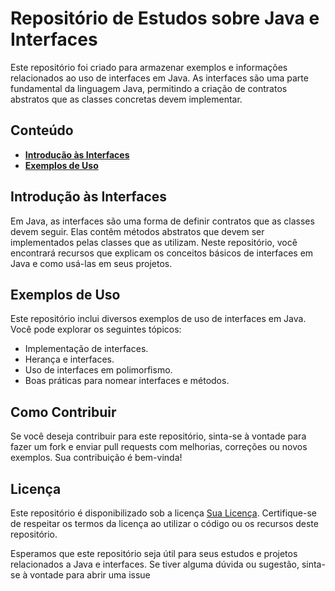 # Repositório de Estudos sobre Java e Interfaces

Este repositório foi criado para armazenar exemplos e informações relacionados ao uso de interfaces em Java. As interfaces são uma parte fundamental da linguagem Java, permitindo a criação de contratos abstratos que as classes concretas devem implementar. 

## Conteúdo

- [**Introdução às Interfaces**](#introdução-às-interfaces)
- [**Exemplos de Uso**](#exemplos-de-uso)

## Introdução às Interfaces

Em Java, as interfaces são uma forma de definir contratos que as classes devem seguir. Elas contêm métodos abstratos que devem ser implementados pelas classes que as utilizam. Neste repositório, você encontrará recursos que explicam os conceitos básicos de interfaces em Java e como usá-las em seus projetos.

## Exemplos de Uso

Este repositório inclui diversos exemplos de uso de interfaces em Java. Você pode explorar os seguintes tópicos:

- Implementação de interfaces.
- Herança e interfaces.
- Uso de interfaces em polimorfismo.
- Boas práticas para nomear interfaces e métodos.

## Como Contribuir

Se você deseja contribuir para este repositório, sinta-se à vontade para fazer um fork e enviar pull requests com melhorias, correções ou novos exemplos. Sua contribuição é bem-vinda!

## Licença

Este repositório é disponibilizado sob a licença [Sua Licença](LICENSE). Certifique-se de respeitar os termos da licença ao utilizar o código ou os recursos deste repositório.

Esperamos que este repositório seja útil para seus estudos e projetos relacionados a Java e interfaces. Se tiver alguma dúvida ou sugestão, sinta-se à vontade para abrir uma issue
